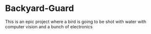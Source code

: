 # Backyard-Guard
This is an epic project where a bird is going to be shot with water with computer vision and a bunch of electronics
